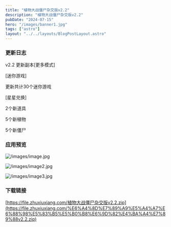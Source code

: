 ```yaml
---
title: "植物大战僵尸杂交版v2.2"
description: "植物大战僵尸杂交版v2.2"
pubDate: "2024-07-15"
hero: "/images/banner1.jpg"
tags: ["astro"]
layout: "../../layouts/BlogPostLayout.astro"
---
```


### **更新日志**

v2.2
更新副本[更多模式]

[迷你游戏]

更新共计30个迷你游戏

[星星兑换]

2个新道具

5个新植物

5个新僵尸

### 应用预览

![/images/image.jpg](/images/image.jpg)

![/images/image2.jpg](/images/image2.jpg)

![/images/image3.jpg](/images/image3.jpg)

### 下载链接

[https://file.zhuxiuxiang.com/植物大战僵尸杂交版v2.2.zip](https://file.zhuxiuxiang.com/%E6%A4%8D%E7%89%A9%E5%A4%A7%E6%88%98%E5%83%B5%E5%B0%B8%E6%9D%82%E4%BA%A4%E7%89%88v2.2.zip)
